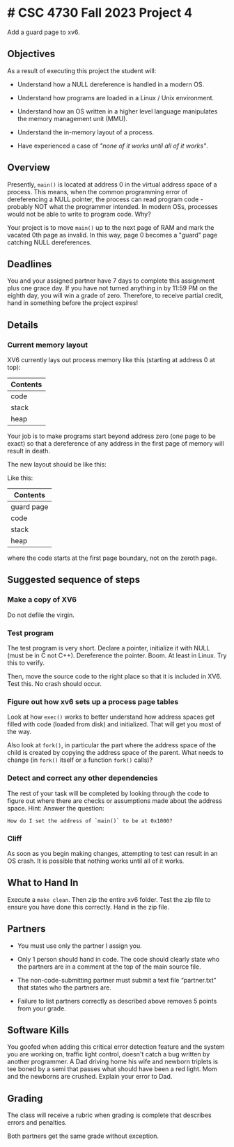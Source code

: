 # # CSC 4730 Fall 2023 Project 4

Add a guard page to xv6.

## Objectives

As a result of executing this project the student will:

* Understand how a NULL dereference is handled in a modern OS.

* Understand how programs are loaded in a Linux / Unix environment.

* Understand how an OS written in a higher level language manipulates
  the memory management unit (MMU).

* Understand the in-memory layout of a process.

* Have experienced a case of *"none of it works until all of it works"*.

## Overview

Presently, `main()` is located at address 0 in the virtual address space
of a process. This means, when the common programming error of
dereferencing a NULL pointer, the process can read program code -
probably NOT what the programmer intended. In modern OSs, processes
would not be able to write to program code. Why?

Your project is to move `main()` up to the next page of RAM and mark the
vacated 0th page as invalid. In this way, page 0 becomes a "guard" page
catching NULL dereferences.

## Deadlines

You and your assigned partner have 7 days to complete this assignment
plus one grace day. If you have not turned anything in by 11:59 PM on
the eighth day, you will win a grade of zero. Therefore, to receive
partial credit, hand in something before the project expires!

## Details

### Current memory layout

XV6 currently lays out process memory like this (starting at address 0 at top):

| Contents |
| --- |
| code |
| stack |
| heap |

Your job is to make programs start beyond address zero (one page to be
exact) so that a dereference of any address in the first page of memory
will result in death.

The new layout should be like this:

Like this:

| Contents |
| --- |
| guard page |
| code |
| stack |
| heap |

where the code starts at the first page boundary, not on the zeroth
page.

## Suggested sequence of steps

### Make a copy of XV6

Do not defile the virgin.

### Test program

The test program is very short. Declare a pointer, initialize it with
NULL (must be in C not C++). Dereference the pointer. Boom. At least in
Linux. Try this to verify.

Then, move the source code to the right place so that it is included in
XV6. Test this. No crash should occur.

### Figure out how xv6 sets up a process page tables

Look at how ```exec()``` works to better understand how address spaces
get filled with code (loaded from disk) and initialized. That will get
you most of the way.

Also look at ```fork()```, in particular the part where the address
space of the child is created by copying the address space of the
parent. What needs to change (in ```fork()``` itself or a function
```fork()``` calls)?

### Detect and correct any other dependencies

The rest of your task will be completed by looking through the code to
figure out where there are checks or assumptions made about the address
space. Hint: Answer the question:

```text
How do I set the address of `main()` to be at 0x1000?
```

### Cliff

As soon as you begin making changes, attempting to test can result in an
OS crash. It is possible that nothing works until all of it works.

## What to Hand In

Execute a `make clean`. Then zip the entire xv6 folder. Test the zip
file to ensure you have done this correctly. Hand in the zip file.

## Partners

* You must use only the partner I assign you.

* Only 1 person should hand in code. The code should clearly state who
  the partners are in a comment at the top of the main source file.

* The non-code-submitting partner must submit a text file “partner.txt”
  that states who the partners are.

* Failure to list partners correctly as described above removes 5 points
  from your grade.

## Software Kills

You goofed when adding this critical error detection feature and the
system you are working on, traffic light control, doesn't catch a bug
written by another programmer. A Dad driving home his wife and newborn
triplets is tee boned by a semi that passes what should have been a red
light. Mom and the newborns are crushed. Explain your error to Dad.

## Grading

The class will receive a rubric when grading is complete that describes
errors and penalties.

Both partners get the same grade without exception.
